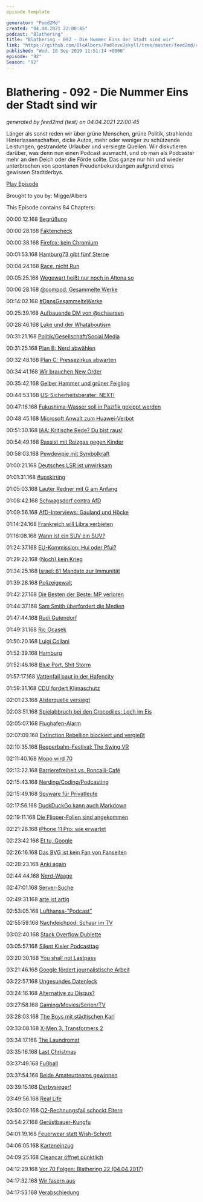 ```yaml
---
episode template

generator: "Feed2Md"
created: "04.04.2021 22:00:45"
podcast: "Blathering"
title: "Blathering - 092 - Die Nummer Eins der Stadt sind wir"
link: "https://github.com/OleAlbers/PodloveJekyll/tree/master/feed2md/example/export/seasons/4/2019/9/Blathering - 092 - Die Nummer Eins der Stadt sind wir.md"
published: "Wed, 18 Sep 2019 11:51:14 +0000"
episode: "92"
Season: "92"
---
```


# Blathering - 092 - Die Nummer Eins der Stadt sind wir
_generated by feed2md (test) on 04.04.2021 22:00:45_

Länger als sonst reden wir über grüne Menschen, grüne Politik, strahlende Hinterlassenschaften, dicke Autos, mehr oder weniger zu schützende Leistungen, gestrandete Urlauber und versiegte Quellen. Wir diskutieren darüber, was denn nun einen Podcast ausmacht, und ob man als Podcaster mehr an den Deich oder die Förde sollte. Das ganze nur hin und wieder unterbrochen von spontanen Freudenbekundungen aufgrund eines gewissen Stadtderbys.

[Play Episode](https://www.blathering.de/podlove/file/937/s/feed/c/mp3/blathering_092.mp3)

Brought to you by: Migge/Albers

This Episode contains 84 Chapters:


00:00:12.168 [Begrüßung]()

00:00:28.168 [Faktencheck]()

00:00:38.168 [Firefox: kein Chromium](https://en.wikipedia.org/wiki/Gecko_(software)#Quantum)

00:01:53.168 [Hamburg73 gibt fünf Sterne](https://podcasts.apple.com/de/podcast/blathering/id1122904028?mt=2)

00:04:24.168 [Race, nicht Run](https://www.airportrace.de/streckenplan/)

00:05:25.168 [Wegewart heißt nur noch in Altona so](https://www.hamburg.de/behoerdenfinder/hamburg/11257701/)

00:06:28.168 [@compod: Gesammelte Werke](https://twitter.com/search?lang=de&q=(from%3Acompod)%20(to%3Ablathering_pod)%20until%3A2019-09-17%20since%3A2019-09-10&src=typed_query)

00:14:02.168 [#DansGesammelteWerke](https://twitter.com/search?lang=de&q=(from%3Aevildanwallace)%20(to%3Ablathering_pod)%20until%3A2019-09-17%20since%3A2019-09-10&src=typed_query)

00:25:39.168 [Aufbauende DM von @schaarsen](https://twitter.com/messages/21991757-2958843123)

00:28:46.168 [Luke und der Whataboutism](https://www.t-online.de/unterhaltung/tv/id_86420000/luke-mockridge-aeussert-sich-erstmals-zum-fernsehgarten-eklat.html)

00:31:21.168 [Politik/Gesellschaft/Social Media]()

00:31:25.168 [Plan B: Nerd abwählen](https://www.hessenschau.de/politik/antrag-gestellt-npd-ortsvorsteher-in-altenstadt-soll-abgewaehlt-werden,altenstadt-abwahl-ortsvorsteher-npd-100.html)

00:32:48.168 [Plan C: Pressezirkus abwarten](https://www.tagesschau.de/investigativ/report-mainz/kommunalparlamment-cduafd-101.html)

00:34:41.168 [Wir brauchen New Order](https://twitter.com/BBCPolitics/status/1171073832980926465)

00:35:42.168 [Gelber Hammer und grüner Feigling](https://www.theguardian.com/politics/2019/sep/11/operation-yellowhammer-fears-no-deal-brexit-chaos-forced-to-publish-secret-papers)

00:44:53.168 [US-Sicherheitsberater: NEXT!](https://www.spiegel.de/politik/ausland/donald-trump-feuert-sicherheitsberater-john-bolton-a-1286168.html)

00:47:16.168 [Fukushima-Wasser soll in Pazifik gekippt werden](https://www.derstandard.at/story/2000108466466/japan-erwaegt-radioaktives-wasser-von-fukushima-im-pazifik-zu-entsorgen?ref=rss)

00:48:45.168 [Microsoft Anwalt zum Huawei-Verbot](https://www.zdnet.de/88368649/microsofts-top-anwalt-trumps-huawei-verbot-macht-keinen-sinn/)

00:51:30.168 [IAA: Kritische Rede? Du bist raus!](https://www.t-online.de/auto/neuvorstellungen/id_86433610/iaa-die-nicht-gehaltene-rede-von-frankfurts-oberbuergermeister.html)

00:54:49.168 [Rassist mit Reizgas gegen Kinder](https://www.nw.de/lokal/bielefeld/mitte/22558620_Schueler-mit-Reizgas-attackiert-Bielefelder-Hauptbahnhof-teils-gesperrt.html)

00:58:03.168 [Pewdewpie mit Symbolkraft](https://www.theguardian.com/technology/2019/sep/12/youtube-pewdiepie-donation-anti-defamation-league)

01:00:21.168 [Deutsches LSR ist unwirksam](https://netzpolitik.org/2019/alles-fuer-die-katz-eugh-erklaert-deutsches-leistungsschutzrecht-fuer-unwirksam/)

01:01:31.168 [#upskirting](https://www.wbs-law.de/allgemein/upskirting-ist-es-verboten-frauen-heimlich-unter-den-rock-zu-fotografieren-23699/)

01:05:03.168 [Lauter Redner mit G am Anfang](https://www.t-online.de/nachrichten/deutschland/gesellschaft/id_86451178/herbert-groenemeyer-bezieht-stellung-und-wird-von-rechten-attackiert.html)

01:08:42.168 [Schwagsdorf contra AfD](https://taz.de/Protest-gegen-die-AfD/!5626170/)

01:09:56.168 [AfD-Interviews: Gauland und Höcke](https://www.merkur.de/politik/afd-hoecke-bricht-zdf-interview-mit-schlimmer-drohung-ab-zdf-chef-reagiert-vielsagend-video-zr-13004731.html)

01:14:24.168 [Frankreich will Libra verbieten](https://www.golem.de/news/facebooks-digitalwaehrung-frankreich-moechte-libra-in-europa-stoppen-1909-143825.html)

01:16:08.168 [Wann ist ein SUV ein SUV?](https://www.tagesspiegel.de/berlin/gelaendewagen-in-der-stadt-mein-mann-fand-einen-kombi-zu-spiessig/7339948.html)

01:24:37.168 [EU-Kommission: Hui oder Pfui?](https://www.spiegel.de/politik/ausland/eu-kommission-neue-vorwuerfe-gegen-ursula-von-der-leyens-team-a-1286616.html)

01:29:22.168 [(Noch) kein Krieg](https://www.tagesschau.de/ausland/angriff-saudi-arabien-reaktionen-103.html)

01:34:25.168 [Israel: 61 Mandate zur Immunität](https://www.tagesschau.de/ausland/wahl-israel-109.html)

01:39:28.168 [Polizeigewalt](https://netzpolitik.org/2019/studie-polizeigewalt-richtet-sich-meistens-gegen-demonstrationsteilnehmer-und-fussballfans/)

01:42:27.168 [Die Besten der Beste: MP verloren](https://www.neues-deutschland.de/artikel/1125826.polizei-elitepolizisten-buessen-maschinenpistole-ein.html)

01:44:37.168 [Sam Smith überfordert die Medien](https://twitter.com/ashleycdye/status/1172599810601472000)

01:47:44.168 [Rudi Gutendorf](https://de.wikipedia.org/wiki/Rudi_Gutendorf)

01:49:31.168 [Ric Ocasek](https://de.wikipedia.org/wiki/Ric_Ocasek)

01:50:20.168 [Luigi Collani](https://de.wikipedia.org/wiki/Luigi_Colani)

01:52:39.168 [Hamburg]()

01:52:46.168 [Blue Port, Shit Storm](https://www.heise.de/newsticker/meldung/Hamburger-Blue-Port-Hobby-Fotografin-sollte-fuer-Instagram-Bild-zahlen-4521284.html)

01:57:17.168 [Vattenfall baut in der Hafencity](https://www.hamburg1.de/nachrichten/42092/Neue_Vattenfall_Hauptzentrale.html)

01:59:31.168 [CDU fordert Klimaschutz](https://www.hamburg1.de/nachrichten/42012/CDU_fordert_Klimaschutzgesetz_fuer_Hamburg.html)

02:01:23.168 [Alsterquelle versiegt](https://www.hamburg1.de/nachrichten/42075/Sorge_um_Alsterquelle.html)

02:03:51.168 [Spielabbruch bei den Crocodiles: Loch im Eis](https://www.hamburg1.de/nachrichten/42094/Spielabbruch_bei_Crocodiles_Testspiel.html)

02:05:07.168 [Flughafen-Alarm](https://www.ndr.de/nachrichten/hamburg/Airport-Sperrung-Mann-wohl-verhaltensauffaellig,flughafen2090.html)

02:07:09.168 [Extinction Rebellion blockiert und vergießt](https://www.ndr.de/fernsehen/sendungen/hamburg_journal/Hamburg-Journal,hamj85910.html)

02:10:35.168 [Reeperbahn-Festival: The Swing VR](https://www.reeperbahnfestival.com/de/festival/programm)

02:11:40.168 [Mopo wird 70](https://meedia.de/2019/09/17/70-geburtstag-der-hamburger-morgenpost-betriebsrat-bangt-um-gedruckte-ausgabe/)

02:13:22.168 [Barrierefreiheit vs. Roncalli-Café](https://www.ndr.de/nachrichten/hamburg/Moenckebergstrasse-Bahnhofsumbau-ist-gestoppt,hochbahn570.html)

02:15:43.168 [Nerding/Coding/Podcasting]()

02:15:49.168 [Spyware für Privatleute](https://netzpolitik.org/2019/spyware-firma-stellt-private-daten-von-kunden-ins-internet/)

02:17:56.168 [DuckDuckGo kann auch Markdown](https://twitter.com/stammtischphilo/status/1171469315385593858)

02:19:11.168 [Die Flipper-Folien sind angekommen](https://twitter.com/stammtischphilo/status/1172823103170387968)

02:21:28.168 [iPhone 11 Pro: wie erwartet](https://twitter.com/petapixel/status/1171496624587042822)

02:23:42.168 [Et tu, Google](https://www.zdnet.de/88369073/durchgesickerte-kamera-app-enthuellt-foto-funktionen-des-google-pixel-4/)

02:26:16.168 [Das BVG ist kein Fan von Fanseiten](https://twitter.com/stammtischphilo/status/1173901637422866433)

02:28:23.168 [Anki again](https://anki.com/de-de/overdrive.html)

02:44:44.168 [Nerd-Waage](https://twitter.com/stammtischphilo/status/1172236221847916544)

02:47:01.168 [Server-Suche](https://twitter.com/stammtischphilo/status/1172203299581366272)

02:49:31.168 [arte ist artig](https://forum.mediathekview.de/topic/2789/arte-entsperrt-mediathekview)

02:53:05.168 [Lufthansa-”Podcast”](https://twitter.com/stammtischphilo/status/1172406060574855174)

02:55:59.168 [Nachdeichpod: Schaar im TV](https://www.dropbox.com/s/igtzemlsfn03qvq/SchaarTV.mp4?d=0)

03:02:40.168 [Stack Overflow Dublette](https://twitter.com/stammtischphilo/status/1172440855954673668)

03:05:57.168 [Silent Kieler Podcasttag](https://de.wikipedia.org/wiki/Silent_Disco)

03:20:30.168 [You shall not Lastpass](https://twitter.com/stammtischphilo/status/1173905498141278209)

03:21:46.168 [Google fördert journalistische Arbeit](https://www.golem.de/news/suchmaschine-google-belohnt-journalistische-arbeit-mit-besserem-ranking-1909-143837.html)

03:22:57.168 [Ungesundes Datenleck](https://www.tagesschau.de/investigativ/br-recherche/patientendaten-101.html)

03:24:16.168 [Alternative zu Disqus?](https://disqus.com/)

03:27:58.168 [Gaming/Movies/Serien/TV]()

03:28:03.168 [The Boys mit städtischen Karl](https://de.wikipedia.org/wiki/The_Boys_(Fernsehserie))

03:33:08.168 [X-Men 3, Transformers 2](https://de.wikipedia.org/wiki/Michael_Bay)

03:34:17.168 [The Laundromat](https://www.youtube.com/watch?v=wuBRcfe4bSo)

03:35:16.168 [Last Christmas](https://www.youtube.com/watch?v=OUP6KBMP1gw)

03:37:49.168 [Fußball]()

03:37:54.168 [Beide Amateurteams gewinnen](http://www.fussball.de/spiel/djk-hamburg-1-condor-3/-/spiel/027I7R1OOO000000VS5489B4VU9HDBC9#!/)

03:39:15.168 [Derbysieger!](https://www.stefangroenveld.de/2019/gaensehaut-kannst-du-nicht-fotografieren/)

03:49:56.168 [Real Life]()

03:50:02.168 [O2-Rechnungsfail schockt Eltern]()

03:54:27.168 [Gerüstbauer-Kungfu](https://twitter.com/stammtischphilo/status/1171787130617716737)

04:01:19.168 [Feuerwear statt Wish-Schrott](https://www.feuerwear.de/)

04:06:05.168 [Karteneinzug](https://twitter.com/stammtischphilo/status/1172185021593071617)

04:09:25.168 [Cleancar öffnet pünktlich](https://www.instagram.com/p/B2TKpBYIKTG/)

04:12:29.168 [Vor 70 Folgen: Blathering 22 (04.04.2017)](https://www.blathering.de/2017/04/blathering-022-das-komplette-transportwesen-kompendium/)

04:17:32.168 [Wir fasern aus]()

04:17:53.168 [Verabschiedung]()


